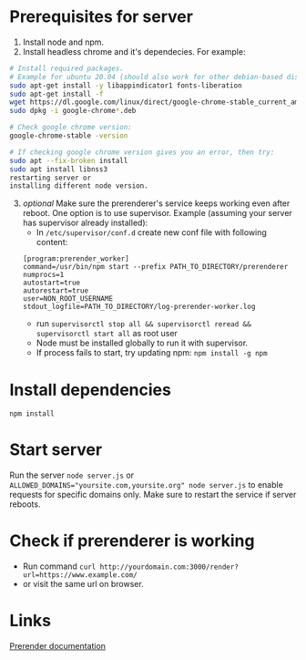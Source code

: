 # Prerequisites for server
1. Install node and npm.
2. Install headless chrome and it's dependecies. For example:
``` bash
# Install required packages. 
# Example for ubuntu 20.04 (should also work for other debian-based distributions ):
sudo apt-get install -y libappindicator1 fonts-liberation
sudo apt-get install -f
wget https://dl.google.com/linux/direct/google-chrome-stable_current_amd64.deb
sudo dpkg -i google-chrome*.deb

# Check google chrome version:
google-chrome-stable -version

# If checking google chrome version gives you an error, then try:
sudo apt --fix-broken install
sudo apt install libnss3
restarting server or 
installing different node version.
```
3. *optional* Make sure the prerenderer's service keeps working even after reboot. One option is to use supervisor. Example (assuming your server has supervisor already installed):
   * In `/etc/supervisor/conf.d` create new conf file with following content:
   ```
   [program:prerender_worker]
   command=/usr/bin/npm start --prefix PATH_TO_DIRECTORY/prerenderer
   numprocs=1
   autostart=true
   autorestart=true
   user=NON_ROOT_USERNAME
   stdout_logfile=PATH_TO_DIRECTORY/log-prerender-worker.log
   ```
   * run `supervisorctl stop all && supervisorctl reread && supervisorctl start all` as root user
   * Node must be installed globally to run it with supervisor.
   * If process fails to start, try updating npm: `npm install -g npm`

# Install dependencies
`npm install`

# Start server
Run the server `node server.js` or `ALLOWED_DOMAINS="yoursite.com,yoursite.org" node server.js` to enable requests for specific domains only. Make sure to restart the service if server reboots.

# Check if prerenderer is working
- Run command `curl http://yourdomain.com:3000/render?url=https://www.example.com/`
- or visit the same url on browser.

# Links
<a href="https://github.com/prerender/prerender#prerenderio">Prerender documentation</a>

